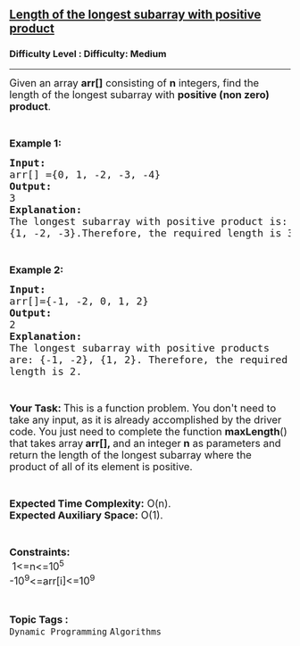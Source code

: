<h2><a href="https://www.geeksforgeeks.org/problems/length-of-the-longest-subarray-with-positive-product--170646/1?page=7&difficulty=Medium&status=unsolved&sortBy=submissions">Length of the longest subarray with positive product</a></h2><h3>Difficulty Level : Difficulty: Medium</h3><hr><div class="problems_problem_content__Xm_eO"><p><span style="font-size:18px">Given an array&nbsp;<strong>arr[]</strong>&nbsp;consisting of <strong>n</strong>&nbsp;integers</span><span style="font-size:18px">, find&nbsp;the length&nbsp;of the longest subarray with&nbsp;<strong>positive (non zero) product</strong>.</span></p>

<p>&nbsp;</p>

<p><strong><span style="font-size:18px">Example 1:</span></strong></p>

<pre><span style="font-size:18px"><strong>Input:
</strong>arr[] ={0, 1, -2, -3, -4} </span>
<span style="font-size:18px"><strong>Output:
</strong>3</span>
<span style="font-size:18px"><strong>Explanation:</strong> 
The longest subarray with positive product is: 
{1, -2, -3}.</span><span style="font-size:18px">Therefore, the required length is 3.</span></pre>

<p>&nbsp;</p>

<p><span style="font-size:18px"><strong>Example 2:</strong></span></p>

<pre><span style="font-size:18px"><strong>Input:
</strong>arr[]={-1, -2, 0, 1, 2}
<strong>Output:
</strong>2
<strong>Explanation:</strong>
The longest subarray with positive products 
are: {-1, -2}, {1, 2}. Therefore, the required 
length is 2.</span></pre>

<p>&nbsp;</p>

<p><span style="font-size:18px"><strong>Your Task:&nbsp;</strong>This is a function problem. You don't need to take any input, as it is already accomplished by the driver code. You just need to complete the function&nbsp;<strong>maxLength</strong>() that takes array<strong>&nbsp;arr[],&nbsp;</strong>and an integer<strong>&nbsp;n</strong>&nbsp;as parameters and return the length of the longest subarray where the product of all of its element is positive.&nbsp;</span></p>

<p>&nbsp;</p>

<p><span style="font-size:18px"><strong>Expected Time Complexity:</strong>&nbsp;O(n).<br>
<strong>Expected Auxiliary Space:</strong>&nbsp;O(1).</span></p>

<p>&nbsp;</p>

<div><span style="font-size:18px"><strong>Constraints:</strong></span></div>

<div><span style="font-size:18px">&nbsp;1&lt;=n&lt;=10<sup>5</sup></span></div>

<div><span style="font-size:18px">-10<sup>9</sup>&lt;=arr[i]&lt;=10<sup>9</sup></span><br>
&nbsp;</div>
</div><br><p><span style=font-size:18px><strong>Topic Tags : </strong><br><code>Dynamic Programming</code>&nbsp;<code>Algorithms</code>&nbsp;